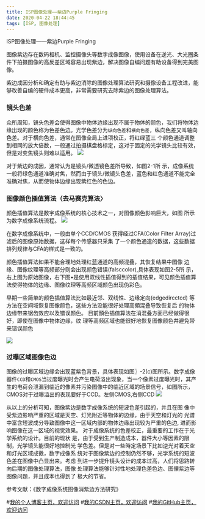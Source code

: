 ```yaml
---
title: ISP图像处理——紫边Purple Fringing
date: 2020-04-22 18:44:45
tags: [ISP, 图像处理]
---
```


ISP图像处理——紫边Purple Fringing
<!--more-->


图像紫边存在数码相机、监控摄像头等数字成像图像，使用设备在逆光、大光圈条件下拍摄图像的高反差区域容易出现紫边，解决图像自编问题有助设备得到完美图像。



紫边成因分析和确定有助与紫边消除的图像处理算法研究和摄像设备工程改进，能够改善自编的硬件成本更高，非常需要研究去除紫边的图像处理算法。

### 镜头色差
众所周知，镜头色差会使得图像中物体边缘出现不属于物体的颜色，我们将物体边缘出现的颜色称为色差色边。光学色差分为`纵向色差`和`横向色差`，纵向色差又叫轴向色差。对于横向色差，通常在图像全局上进项校正，将红绿蓝三 个颜色通道调整到相同的放大倍数，一般通过拍摄棋盘格标定，这对于固定的光学镜头比较有效，但是对变焦镜头则难以适用。
 ![](https://img-blog.nos-eastchina1.126.net/blog/blog_PF_色差.png)

对于紫边的成因，通常认为是镜头/微透镜色差所导致，如图2-1所 示，成像系统一般将绿色通道准确对焦，然而由于镜头/微镜头色差，蓝色和红色通道不能完全准确对焦，从而使物体边缘出现紫红色的色边。

### 图像颜色插值算法（去马赛克算法〉
颜色插值算法是数宇成像系统的核心技术之一，对图像颜色影响巨大，如图 所示为数字成像系统流程。
![](https://img-blog.nos-eastchina1.126.net/blog/blog_PF_数字成像系统.png)

在数字成像系统中，一般由单个CCD/CMOS 获得经过CFA(Color Filter Array)过滤后的图像原始数据，这样每个传感器只采集 了一个颜色通遣的数据，这些数据排列规律与CFA的样式是一致的。

颜色插值算法如果不能合理地处理红蓝通道的高频混叠，其恢复结果中图像 边缘、图像纹理等高频部分则会出现颜色错误(falsccolor),具体表现如图2-5所 示，右上图为原始图像，右下图•是使用双线性插值得到的插值结果，可见颜色插值算法使得物体的边缘、图像纹理等高频区域颜色出现伪彩色。



早期一些简单的颜色插值算法比如最近邻、双线性、边缘定向(edgedircctcd) 等方法在空间域恢复图像颜色，这些方法没能很好处理高頻混叠导致恢复后 的物体边缘带来锯齿效应以及错误颜色。
目前顏色插值算法在消混叠方面已经做得很好，即使在图像中物体边缘，纹 理等高频区域也能很好地恢复图像颜色井避免带来错误颜色 

![](https://img-blog.nos-eastchina1.126.net/blog/blog_PF_伪色.png)


### 过曝区域图像色边
图像的过曝区域边缘会出现蓝紫色背景，具体表现如图〗-2(c)图所示。数字成像器件`CCD`和`CMOS`当过度曝光时会产生电荷溢出现象，当一个像素过度曝光时，其产生的电荷会泄漏到临近的像素并污染图像中的临近区域的场景信号，如图所示，CMOS对于过曝溢出的表现要好于CCD。左侧CMOS,右侧CCD
![](https://img-blog.nos-eastchina1.126.net/blog/blog_PF_过曝.png)

从以上的分析可知，图像紫边是数字成像系统的短波色差引起的，并且在图 像中受紫边影响严重的区域是天空、灯光附近等物体的边缘，由于天空和灯光的 光谱中富含短波成分导致图像中这一区域内部的物体边缘出现较为严重的色边, 进而影响图像在这一区域的视觉效果。
对于成像系统的色差校正，最重要的工作在于光学系统的设计。目前的现状 是，由于受到生产制造成本，器件大小等因素的限制，光学镜头能很好地控制光 学色差。但是对一些時定场景下比如逆光对着天空和灯光区域成徼，数字成像系 统对于图像紫边的控制仍然不够，光学系统的短波色差在图像中凸显出来。考虑 到进一步提升镜头设计的成本过高，人们将思路转向后期的图像处理算法，图像 处理算法能够针对性地处理色差色边、图僳紫边等图像问題，并且成本也得到了 极大的节省。


参考文献：《数字成像系统图像消紫边方法研究》

#[我的个人博客主页，欢迎访问](http://www.aomanhao.top/)
#[我的CSDN主页，欢迎访问](https://blog.csdn.net/Aoman_Hao)
#[我的GitHub主页，欢迎访问](https://github.com/AomanHao)


